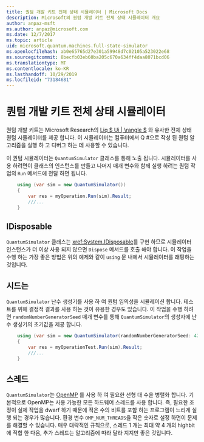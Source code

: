 ```yaml
---
title: 퀀텀 개발 키트 전체 상태 시뮬레이터 | Microsoft Docs
description: Microsoft의 퀀텀 개발 키트 전체 상태 시뮬레이터 개요
author: anpaz-msft
ms.author: anpaz@microsoft.com
ms.date: 12/7/2017
ms.topic: article
uid: microsoft.quantum.machines.full-state-simulator
ms.openlocfilehash: ab0e65765d27e301a59948d7c02105a523022e68
ms.sourcegitcommit: 8becfb03eb60ba205c670a634ff4daa8071bcd06
ms.translationtype: MT
ms.contentlocale: ko-KR
ms.lasthandoff: 10/29/2019
ms.locfileid: "73184681"
---
```

# <a name="quantum-development-kit-full-state-simulator"></a>퀀텀 개발 키트 전체 상태 시뮬레이터

퀀텀 개발 키트는 Microsoft Research의 [Liq $ Ui | \rangle $](http://stationq.github.io/Liquid/) 와 유사한 전체 상태 퀀텀 시뮬레이터를 제공 합니다.
이 시뮬레이터는 컴퓨터에서 Q #으로 작성 된 퀀텀 알고리즘을 실행 하 고 디버그 하는 데 사용할 수 있습니다.

이 퀀텀 시뮬레이터는 `QuantumSimulator` 클래스를 통해 노출 됩니다. 시뮬레이터를 사용 하려면이 클래스의 인스턴스를 만들고 나머지 매개 변수와 함께 실행 하려는 퀀텀 작업의 `Run` 메서드에 전달 하면 됩니다.

```csharp
    using (var sim = new QuantumSimulator())
    {
        var res = myOperation.Run(sim).Result;
        ///...
    }
```

## <a name="idisposable"></a>IDisposable

`QuantumSimulator` 클래스는 <xref:System.IDisposable>를 구현 하므로 시뮬레이터 인스턴스가 더 이상 사용 되지 않으면 `Dispose` 메서드를 호출 해야 합니다. 이 작업을 수행 하는 가장 좋은 방법은 위의 예제와 같이 `using` 문 내에서 시뮬레이터를 래핑하는 것입니다.

## <a name="seed"></a>시드는

`QuantumSimulator` 난수 생성기를 사용 하 여 퀀텀 임의성을 시뮬레이션 합니다. 테스트를 위해 결정적 결과를 사용 하는 것이 유용한 경우도 있습니다. 이 작업을 수행 하려면 `randomNumberGeneratorSeed` 매개 변수를 통해 `QuantumSimulator`의 생성자에 난수 생성기의 초기값을 제공 합니다.

```csharp
    using (var sim = new QuantumSimulator(randomNumberGeneratorSeed: 42))
    {
        var res = myOperationTest.Run(sim).Result;
        ///...
    }
```

## <a name="threads"></a>스레드

`QuantumSimulator`는 [OpenMP](http://www.openmp.org/) 를 사용 하 여 필요한 선형 대 수을 병렬화 합니다. 기본적으로 OpenMP는 사용 가능한 모든 하드웨어 스레드를 사용 합니다. 즉, 필요한 조정이 실제 작업을 dwarf 하기 때문에 적은 수의 비트를 포함 하는 프로그램이 느리게 실행 되는 경우가 많습니다. 환경 변수 `OMP_NUM_THREADS`을 작은 숫자로 설정 하면이 문제를 해결할 수 있습니다. 매우 대략적인 규칙으로, 스레드 1 개는 최대 약 4 개의 highbit에 적합 한 다음, 추가 스레드는 알고리즘에 따라 달라 지지만 좋은 것입니다.

